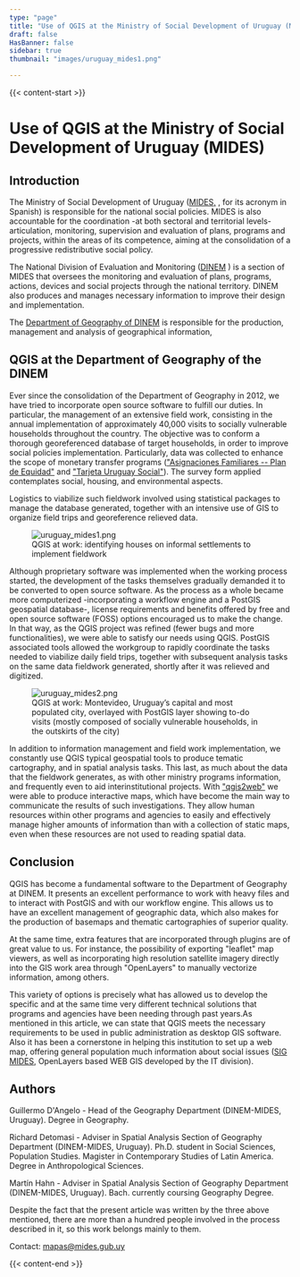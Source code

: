 ```yaml
---
type: "page"
title: "Use of QGIS at the Ministry of Social Development of Uruguay (MIDES)"
draft: false
HasBanner: false
sidebar: true
thumbnail: "images/uruguay_mides1.png"

---
```


{{< content-start >}}

# Use of QGIS at the Ministry of Social Development of Uruguay (MIDES)

## Introduction

The Ministry of Social Development of Uruguay ([MIDES,](http://www.mides.gub.uy/innovaportal/v/4376/3/innova.front/mision) , for its acronym in Spanish) is responsible for the national social policies. MIDES is also accountable for the coordination -at both sectoral and territorial levels- articulation, monitoring, supervision and evaluation of plans, programs and projects, within the areas of its competence, aiming at the consolidation of a progressive redistributive social policy.

The National Division of Evaluation and Monitoring ([DINEM](http://dinem.mides.gub.uy/innovaportal/v/25948/11/innova.front/mision-y-cometidos) ) is a section of MIDES that oversees the monitoring and evaluation of plans, programs, actions, devices and social projects through the national territory. DINEM also produces and manages necessary information to improve their design and implementation.

The [Department of Geography of DINEM](http://dinem.mides.gub.uy/innovaportal/v/25507/11/innova.front/departamento-de-geografia) is responsible for the production, management and analysis of geographical information,

## QGIS at the Department of Geography of the DINEM

Ever since the consolidation of the Department of Geography in 2012, we have tried to incorporate open source software to fulfill our duties. In particular, the management of an extensive field work, consisting in the annual implementation of approximately 40,000 visits to socially vulnerable households throughout the country. The objective was to conform a thorough georeferenced database of target households, in order to improve social policies implementation. Particularly, data was collected to enhance the scope of monetary transfer programs ([\"Asignaciones Familiares -- Plan de Equidad\"](https://www.bps.gub.uy/3540/plan-de-equidad.html) and [\"Tarjeta Uruguay Social\"](http://www.mides.gub.uy/innovaportal/v/55480/3/innova.front/tarjeta-uruguay-social-tus)). The survey form applied contemplates social, housing, and environmental aspects.

Logistics to viabilize such fieldwork involved using statistical packages to manage the database generated, together with an intensive use of GIS to organize field trips and georeference relieved data.

<figure>
<img src="../images/uruguay_mides1.png" class="align-center" alt="uruguay_mides1.png" />
<figcaption>QGIS at work: identifying houses on informal settlements to implement fieldwork</figcaption>
</figure>

Although proprietary software was implemented when the working process started, the development of the tasks themselves gradually demanded it to be converted to open source software. As the process as a whole became more computerized -incorporating a workflow engine and a PostGIS geospatial database-, license requirements and benefits offered by free and open source software (FOSS) options encouraged us to make the change. In that way, as the QGIS project was refined (fewer bugs and more functionalities), we were able to satisfy our needs using QGIS. PostGIS associated tools allowed the workgroup to rapidly coordinate the tasks needed to viabilize daily field trips, together with subsequent analysis tasks on the same data fieldwork generated, shortly after it was relieved and digitized.

<figure>
<img src="../images/uruguay_mides2.png" class="align-center" alt="uruguay_mides2.png" />
<figcaption>QGIS at work: Montevideo, Uruguay’s capital and most populated city, overlayed with PostGIS layer showing to-do visits (mostly composed of socially vulnerable households, in the outskirts of the city)</figcaption>
</figure>

In addition to information management and field work implementation, we constantly use QGIS typical geospatial tools to produce tematic cartography, and in spatial analysis tasks. This last, as much about the data that the fieldwork generates, as with other ministry programs information, and frequently even to aid interinstitutional projects. With [\"qgis2web\"](https://plugins.qgis.org/plugins/qgis2web/) we were able to produce interactive maps, which have become the main way to communicate the results of such investigations. They allow human resources within other programs and agencies to easily and effectively manage higher amounts of information than with a collection of static maps, even when these resources are not used to reading spatial data.

## Conclusion

QGIS has become a fundamental software to the Department of Geography at DINEM. It presents an excellent performance to work with heavy files and to interact with PostGIS and with our workflow engine. This allows us to have an excellent management of geographic data, which also makes for the production of basemaps and thematic cartographies of superior quality.

At the same time, extra features that are incorporated through plugins are of great value to us. For instance, the possibility of exporting \"leaflet\" map viewers, as well as incorporating high resolution satellite imagery directly into the GIS work area through "OpenLayers" to manually vectorize information, among others.

This variety of options is precisely what has allowed us to develop the specific and at the same time very different technical solutions that programs and agencies have been needing through past years.As mentioned in this article, we can state that QGIS meets the necessary requirements to be used in public administration as desktop GIS software. Also it has been a cornerstone in helping this institution to set up a web map, offering general population much information about social issues ([SIG MIDES](https://mapas.mides.gub.uy/), OpenLayers based WEB GIS developed by the IT division).

## Authors

Guillermo D\'Angelo - Head of the Geography Department (DINEM-MIDES, Uruguay). Degree in Geography.

Richard Detomasi - Adviser in Spatial Analysis Section of Geography Department (DINEM-MIDES, Uruguay). Ph.D. student in Social Sciences, Population Studies. Magister in Contemporary Studies of Latin America. Degree in Anthropological Sciences.

Martín Hahn - Adviser in Spatial Analysis Section of Geography Department (DINEM-MIDES, Uruguay). Bach. currently coursing Geography Degree.

Despite the fact that the present article was written by the three above mentioned, there are more than a hundred people involved in the process described in it, so this work belongs mainly to them.

Contact: <mapas@mides.gub.uy>

{{< content-end >}}
